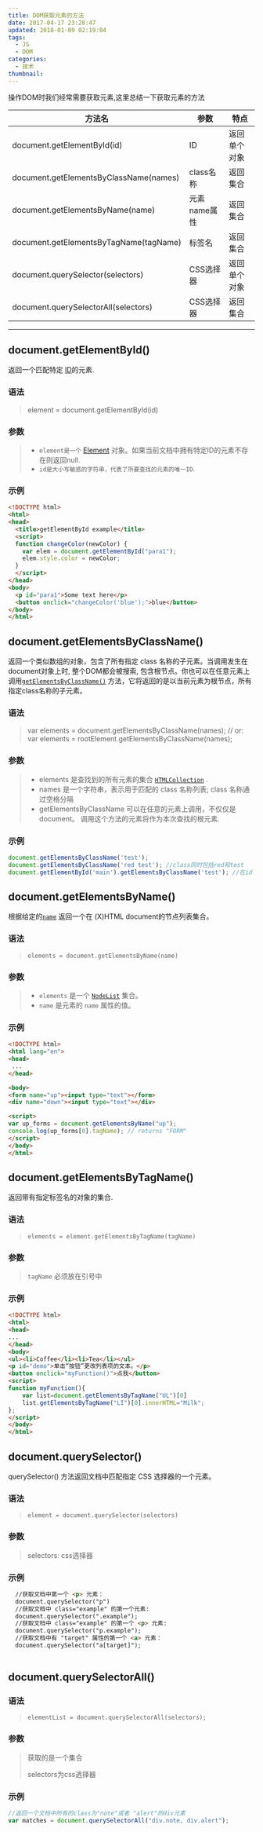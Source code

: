 ```yaml
---
title: DOM获取元素的方法
date: 2017-04-17 23:28:47
updated: 2018-01-09 02:19:04
tags: 
  - JS
  - DOM
categories:
  - 技术
thumbnail:
---
```


操作DOM时我们经常需要获取元素,这里总结一下获取元素的方法

| 方法名                                    | 参数       | 特点     |
| -------------------------------------- | -------- | ------ |
| document.getElementById(id)            | ID       | 返回单个对象 |
| document.getElementsByClassName(names) | class名称  | 返回集合   |
| document.getElementsByName(name)       | 元素name属性 | 返回集合   |
| document.getElementsByTagName(tagName) | 标签名      | 返回集合   |
| document.querySelector(selectors)      | CSS选择器   | 返回单个对象 |
| document.querySelectorAll(selectors)   | CSS选择器   | 返回集合   |

---------------------------------------

## document.getElementById()

返回一个匹配特定 [ID](https://developer.mozilla.org/en-US/docs/DOM/element.id)的元素.

### 语法

> element = document.getElementById(id)

### 参数

> - `element是一个` [Element](https://developer.mozilla.org/en-US/docs/DOM/element) 对象。如果当前文档中拥有特定ID的元素不存在则返回null.
> - `id是大小写敏感的字符串，代表了所要查找的元素的唯一ID`.

### 示例

```html
<!DOCTYPE html>
<html>
<head>
  <title>getElementById example</title>
  <script>
  function changeColor(newColor) {
    var elem = document.getElementById("para1");
    elem.style.color = newColor;
  }
  </script>
</head>
<body>
  <p id="para1">Some text here</p>
  <button onclick="changeColor('blue');">blue</button>
</body>
</html>
```



## document.getElementsByClassName()

返回一个类似数组的对象，包含了所有指定 class 名称的子元素。当调用发生在document对象上时, 整个DOM都会被搜索, 包含根节点。你也可以在任意元素上调用[`getElementsByClassName()`](https://developer.mozilla.org/zh-CN/docs/Web/API/Element/getElementsByClassName) 方法，它将返回的是以当前元素为根节点，所有指定class名称的子元素。

### 语法

>   var elements = document.getElementsByClassName(names); // or:                                                                                var elements = rootElement.getElementsByClassName(names);

### 参数

> - elements 是查找到的所有元素的集合 [`HTMLCollection`](https://developer.mozilla.org/zh-CN/docs/Web/API/HTMLCollection) .
> - names 是一个字符串，表示用于匹配的 class 名称列表; class 名称通过空格分隔
> - getElementsByClassName 可以在任意的元素上调用，不仅仅是 document。 调用这个方法的元素将作为本次查找的根元素.

### 示例

```javascript
document.getElementsByClassName('test');
document.getElementsByClassName('red test'); //class同时包括red和test
document.getElementById('main').getElementsByClassName('test'); //在id 为'main'的元素的子节点中，获取所有class为'test'的元素
```

## document.getElementsByName()

根据给定的[`name`](https://developer.mozilla.org/zh-CN/docs/Web/API/Element/name) 返回一个在 (X)HTML document的节点列表集合。

### 语法

> ```
> elements = document.getElementsByName(name) 
> ```

### 参数

> - `elements` 是一个 [`NodeList`](https://developer.mozilla.org/zh-CN/docs/Web/API/NodeList) 集合。
> - `name` 是元素的 `name` 属性的值。

### 示例

```html
<!DOCTYPE html>
<html lang="en">
<head>
 ...
</head>

<body>
<form name="up"><input type="text"></form>
<div name="down"><input type="text"></div>

<script>
var up_forms = document.getElementsByName("up");
console.log(up_forms[0].tagName); // returns "FORM"
</script>
</body>
</html>
```

## document.getElementsByTagName()

返回带有指定标签名的对象的集合.

### 语法

> ```
> elements = element.getElementsByTagName(tagName)
> ```

### 参数

> `tagName` 必须放在引号中

### 示例

```html
<!DOCTYPE html>
<html>
<head>
...
</head>
<body>
<ul><li>Coffee</li><li>Tea</li></ul>
<p id="demo">单击“按钮”更改列表项的文本。</p>
<button onclick="myFunction()">点我</button>
<script>
function myFunction(){
	var list=document.getElementsByTagName("UL")[0]
	list.getElementsByTagName("LI")[0].innerHTML="Milk";
};
</script>
</body>
</html>
```

## document.querySelector()

querySelector() 方法返回文档中匹配指定 CSS 选择器的一个元素。

### 语法

> ```
> element = document.querySelector(selectors)
> ```

### 参数

> selectors: css选择器

### 示例

```html
  //获取文档中第一个 <p> 元素：
  document.querySelector("p")
  //获取文档中 class="example" 的第一个元素:
  document.querySelector(".example");
  //获取文档中 class="example" 的第一个 <p> 元素:
  document.querySelector("p.example");
  //获取文档中有 "target" 属性的第一个 <a> 元素：
  document.querySelector("a[target]");
  
```



## document.querySelectorAll()

### 语法

> ```
> elementList = document.querySelectorAll(selectors);
> ```



### 参数

> 获取的是一个集合
>
> selectors为css选择器

### 示例

```javascript
//返回一个文档中所有的class为"note"或者 "alert"的div元素
var matches = document.querySelectorAll("div.note, div.alert");
```





